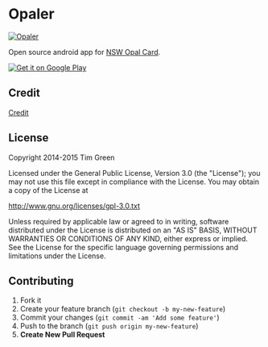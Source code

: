 # Opaler

[![Opaler](https://raw.githubusercontent.com/timgreen/opaler/master/android/main/src/main/res/drawable-hdpi/logo.png)](https://play.google.com/store/apps/details?id=it.timgreen.opal)

Open source android app for [NSW Opal Card](https://www.opal.com.au).

[![Get it on Google Play](https://developer.android.com/images/brand/en_generic_rgb_wo_45.png)](https://play.google.com/store/apps/details?id=it.timgreen.opal)

## Credit
[Credit](http://htmlpreview.github.io/?https://github.com/timgreen/opaler/blob/master/android/main/src/main/res/raw/credit.html)

## License

Copyright 2014-2015 Tim Green

Licensed under the General Public License, Version 3.0 (the "License");
you may not use this file except in compliance with the License.
You may obtain a copy of the License at

   http://www.gnu.org/licenses/gpl-3.0.txt

Unless required by applicable law or agreed to in writing, software
distributed under the License is distributed on an "AS IS" BASIS,
WITHOUT WARRANTIES OR CONDITIONS OF ANY KIND, either express or implied.
See the License for the specific language governing permissions and
limitations under the License.

## Contributing

1. Fork it
2. Create your feature branch (`git checkout -b my-new-feature`)
3. Commit your changes (`git commit -am 'Add some feature'`)
4. Push to the branch (`git push origin my-new-feature`)
5. **Create New Pull Request**

